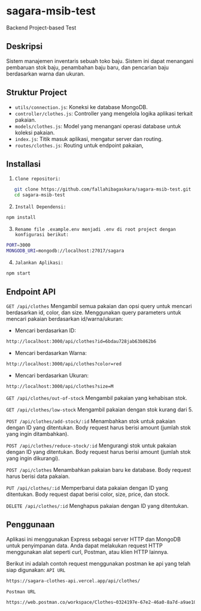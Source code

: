 # sagara-msib-test

Backend Project-based Test

## **Deskripsi**
Sistem manajemen inventaris sebuah toko baju. Sistem ini dapat menangani pembaruan stok baju, penambahan baju baru, dan pencarian baju berdasarkan warna dan ukuran.

## **Struktur Project**
- `utils/connection.js`: Koneksi ke database MongoDB.
- `controller/clothes.js`: Controller yang mengelola logika aplikasi terkait pakaian.
- `models/clothes.js`: Model yang menangani operasi database untuk koleksi pakaian.
- `index.js`: Titik masuk aplikasi, mengatur server dan routing.
- `routes/clothes.js`: Routing untuk endpoint pakaian,

## **Installasi**
1. `Clone repositori:`
```bash
   git clone https://github.com/fallahibagaskara/sagara-msib-test.git
   cd sagara-msib-test
   ```
2.  `Install Dependensi:`
```bash
npm install
```
3. `Rename file .example.env menjadi .env di root project dengan konfigurasi berikut:`
```bash 
PORT=3000
MONGODB_URI=mongodb://localhost:27017/sagara
```
4. `Jalankan Aplikasi:`
```bash 
npm start
```

## **Endpoint API**
`GET /api/clothes`
Mengambil semua pakaian dan opsi query untuk mencari berdasarkan id, color, dan size.
Menggunakan query parameters untuk mencari pakaian berdasarkan id/warna/ukuran:
- Mencari berdasarkan ID: 
```bash 
http://localhost:3000/api/clothes?id=6bdau728jab63b862b6
```
- Mencari berdasarkan Warna: 
```bash 
http://localhost:3000/api/clothes?color=red
```
- Mencari berdasarkan Ukuran: 
```bash 
http://localhost:3000/api/clothes?size=M
```

`GET /api/clothes/out-of-stock`
Mengambil pakaian yang kehabisan stok.

`GET /api/clothes/low-stock`
Mengambil pakaian dengan stok kurang dari 5.

`POST /api/clothes/add-stock/:id`
Menambahkan stok untuk pakaian dengan ID yang ditentukan. Body request harus berisi amount (jumlah stok yang ingin ditambahkan).

`POST /api/clothes/reduce-stock/:id`
Mengurangi stok untuk pakaian dengan ID yang ditentukan. Body request harus berisi amount (jumlah stok yang ingin dikurangi).

`POST /api/clothes`
Menambahkan pakaian baru ke database. Body request harus berisi data pakaian.

`PUT /api/clothes/:id`
Memperbarui data pakaian dengan ID yang ditentukan. Body request dapat berisi color, size, price, dan stock.

`DELETE /api/clothes/:id`
Menghapus pakaian dengan ID yang ditentukan.

## **Penggunaan**
Aplikasi ini menggunakan Express sebagai server HTTP dan MongoDB untuk penyimpanan data. Anda dapat melakukan request HTTP menggunakan alat seperti curl, Postman, atau klien HTTP lainnya.


Berikut ini adalah contoh request menggunakan postman ke api yang telah siap digunakan: 
`API URL`
```bash 
https://sagara-clothes-api.vercel.app/api/clothes/
```
`Postman URL`

```bash 
https://web.postman.co/workspace/Clothes~0324197e-67e2-46a0-8a7d-a9ae10c87da6/collection/25926003-e60a69ea-e007-4eb8-8525-b803951ebec7
```


